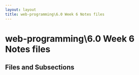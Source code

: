 ```yaml
---
layout: layout
title: web-programming\6.0 Week 6 Notes files
---
```


# web-programming\6.0 Week 6 Notes files

## Files and Subsections

